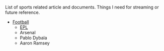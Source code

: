 List of sports related article and documents. Things I need for streaming or future reference.

+ [Football](Football/Football.md)
    + [EPL](epl.md)
    + Arsenal
    + Pablo Dybala
    + Aaron Ramsey